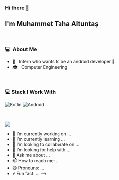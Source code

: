 ### Hi there 👋

## I'm Muhammet Taha Altuntaş

<br>

### 💻 &nbsp;About Me 

- 🤔 &nbsp; Intern who wants to be an android developer 🙂
- 🎓 &nbsp; Computer Engineering

<br>

### 💻 Stack I Work With
![Kotlin](https://img.shields.io/badge/kotlin-%237F52FF.svg?style=for-the-badge&logo=kotlin&logoColor=white)
![Android](https://img.shields.io/badge/Android-3DDC84?style=for-the-badge&logo=android&logoColor=white)

<br>


<br>
<img src="https://media.tenor.com/VbfPXaUPrWwAAAAd/tense-tense1983.gif" />

- 🔭 I’m currently working on ...
- 🌱 I’m currently learning ...
- 👯 I’m looking to collaborate on ...
- 🤔 I’m looking for help with ...
- 💬 Ask me about ...
- 📫 How to reach me: ...
- 😄 Pronouns: ...
- ⚡ Fun fact: ...
-->
